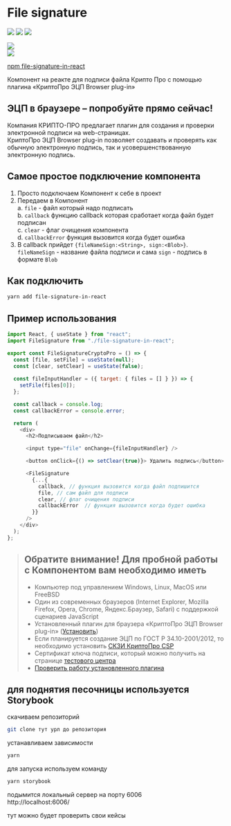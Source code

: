 # File signature 

![](https://travis-ci.org/bad4iz/file-signature-in-react.svg?branch=main)
![](https://img.shields.io/npm/v/file-signature-in-react.svg)
![](https://img.shields.io/npm/dt/file-signature-in-react.svg)   

![](https://img.shields.io/github/commit-activity/m/bad4iz/file-signature-in-react.svg)   
![](https://img.shields.io/github/last-commit/bad4iz/file-signature-in-react.svg)   

[npm file-signature-in-react](https://www.npmjs.com/package/file-signature-in-react)     

Компонент на реакте для подписи файла Крипто Про с помощью плагина «КриптоПро ЭЦП Browser plug-in»  

## ЭЦП в браузере – попробуйте прямо сейчас!
Компания КРИПТО-ПРО предлагает плагин для создания и проверки электронной подписи на web-страницах.   
КриптоПро ЭЦП Browser plug-in позволяет создавать и проверять как обычную электронную подпись, так и усовершенствованную электронную подпись. 

## Самое простое подключение компонента
1. Просто подключаем Компонент к себе в проект   
2. Передаем в Компонент   
 a. `file` - файл который надо подписать   
 b. `callback` функцию  callback которая сработает когда файл будет подписан  
 c. `clear` - флаг очищения компонента   
 d. `callbackError`  функция вызовится когда будет ошибка
3. В callback прийдет `{fileNameSign:<String>, sign:<Blob>}`. `fileNameSign` - название файла подписи и сама `sign` - подпись в формате `Blob`

## Как подключить
```bash
yarn add file-signature-in-react 
```



## Пример использования
```js
import React, { useState } from "react";
import FileSignature from "./file-signature-in-react";

export const FileSignatureCryptoPro = () => {
  const [file, setFile] = useState(null);
  const [clear, setClear] = useState(false);
  
  const fileInputHandler = ({ target: { files = [] } }) => {
    setFile(files[0]);
  };

  const callback = console.log;
  const callbackError = console.error;

  return (
    <div>
      <h2>Подписываем файл</h2>

      <input type="file" onChange={fileInputHandler} />

      <button onClick={() => setClear(true)}> Удалить подпись</button>

      <FileSignature
        {...{
          callback, // функция вызовится когда файл подпишится
          file, // сам файл для подписи
          clear, // флаг очищения подписи
          callbackError  // функция вызовится когда будет ошибка
        }}
      />
    </div>
  );
};

```

> ## Обратите внимание! Для пробной работы с Компонентом вам необходимо иметь
> * Компьютер под управлением Windows, Linux, MacOS или FreeBSD
> * Один из современных браузеров (Internet Explorer, Mozilla Firefox, Opera, Chrome, Яндекс.Браузер, Safari) с поддержкой сценариев JavaScript
> * Установленный плагин для браузера «КриптоПро ЭЦП Browser plug-in» ([Установить](https://www.cryptopro.ru/products/cades/plugin/get_2_0))
> * Если планируется создание ЭЦП по ГОСТ Р 34.10-2001/2012, то необходимо установить [СКЗИ КриптоПро CSP](https://www.cryptopro.ru/products/csp/overview)
> * Cертификат ключа подписи, который можно получить на странице [тестового центра](https://www.cryptopro.ru/certsrv/certrqma.asp)
> * [Проверить работу установленного плагина](https://www.cryptopro.ru/sites/default/files/products/cades/demopage/simple.html) 

## для поднятия песочницы используется Storybook
скачиваем репозиторий
```bash
git clone тут урл до репозитория
```

устанавливаем зависимости
```bash
yarn
```

для запуска используем команду   
```bash
yarn storybook
```
подымится локальный сервер на порту 6006   
http://localhost:6006/   

тут можно будет проверить свои кейсы

